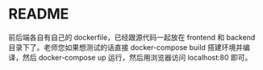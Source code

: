 # README

前后端各自有自己的 dockerfile，已经跟源代码一起放在 frontend 和 backend 目录下了。老师您如果想测试的话直接 docker-compose build 搭建环境并编译，然后 docker-compose up 运行，然后用浏览器访问 localhost:80 即可。
